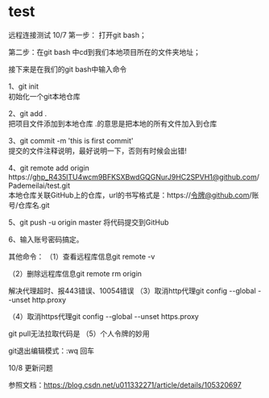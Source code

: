 # test
远程连接测试
10/7
第一步： 打开git bash；

第二步：在git bash 中cd到我们本地项目所在的文件夹地址；

接下来是在我们的git bash中输入命令

1、git init     
初始化一个git本地仓库

2、git add .     
把项目文件添加到本地仓库   .的意思是把本地的所有文件加入到仓库

3、git commit -m 'this is first commit'   
提交的文件注释说明，最好说明一下，否则有时候会出错!

4、git remote add origin https://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@github.com/Pademeilai/test.git   
本地仓库关联GitHub上的仓库，url的书写格式是：https://令牌@github.com/账号/仓库名.git

5、git push -u origin master 
将代码提交到GitHub

6、输入账号密码搞定。

其他命令：
（1）查看远程库信息git remote -v

（2）删除远程库信息git remote rm origin


解决代理超时、报443错误、10054错误
（3）取消http代理git config --global --unset http.proxy


（4）取消https代理git config --global --unset https.proxy


git pull无法拉取代码是
（5）个人令牌的妙用

git退出编辑模式：:wq 回车

10/8
更新问题

参照文档：https://blog.csdn.net/u011332271/article/details/105320697
